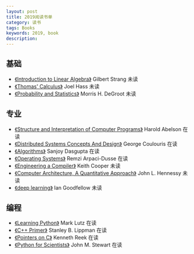 ```yaml
---
layout: post
title: 2019阅读书单
category: 读书
tags: Books
keywords: 2019, book
description: 
---
```

## 基础
* [《Introduction to Linear Algebra》](https://book.douban.com/subject/26824921/) Gilbert Strang 未读
* [《Thomas' Calculus》](https://book.douban.com/subject/27601342/) Joel Hass 未读
* [《Probability and Statistics》](https://book.douban.com/subject/4130410/) Morris H. DeGroot 未读

## 专业
* [《Structure and Interpretation of Computer Programs》](https://book.douban.com/subject/1451622/) Harold Abelson 在读
* [《Distributed Systems Concepts And Design》](https://book.douban.com/subject/11762751/) George Coulouris 在读
* [《Algorithms》](https://book.douban.com/subject/1996256/) Sanjoy Dasgupta 在读
* [《Operating Systems》](https://book.douban.com/subject/19973015/) Remzi Arpaci-Dusse 在读
* [《Engineering a Compiler》](https://book.douban.com/subject/5288601/) Keith Cooper 未读
* [《Computer Architecture, A Quantitative Approach》](https://book.douban.com/subject/6795919/) John L. Hennessy 未读
* [《deep learning》](https://book.douban.com/subject/26883982/) Ian Goodfellow 未读

## 编程
* [《Learning Python》](https://book.douban.com/subject/22139956/) Mark Lutz 在读
* [《C++ Primer》](https://book.douban.com/subject/10505113/) Stanley B. Lippman 在读
* [《Pointers on C》](https://book.douban.com/subject/1648645/) Kenneth Reek 在读
* [《Python for Scientists》](https://book.douban.com/subject/26052907/) John M. Stewart 在读

